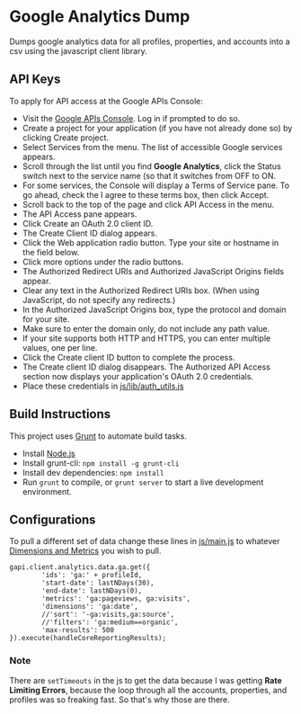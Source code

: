 Google Analytics Dump
==========
Dumps google analytics data for all profiles, properties, and accounts into a csv using the javascript client library.

## API Keys
To apply for API access at the Google APIs Console:

- Visit the [Google APIs Console](https://code.google.com/apis/console). Log in if prompted to do so.
- Create a project for your application (if you have not already done so) by clicking Create project.
- Select Services from the menu. The list of accessible Google services appears.
- Scroll through the list until you find **Google Analytics**, click the Status switch next to the service name (so that it switches from OFF to ON.
- For some services, the Console will display a Terms of Service pane. To go ahead, check the I agree to these terms box, then click Accept.
- Scroll back to the top of the page and click API Access in the menu. 
- The API Access pane appears.
- Click Create an OAuth 2.0 client ID.
- The Create Client ID dialog appears.
- Click the Web application radio button. Type your site or hostname in the field below.
- Click more options under the radio buttons.
- The Authorized Redirect URIs and Authorized JavaScript Origins fields appear.
- Clear any text in the Authorized Redirect URIs box. (When using JavaScript, do not specify any redirects.)
- In the Authorized JavaScript Origins box, type the protocol and domain for your site.
- Make sure to enter the domain only, do not include any path value.
- If your site supports both HTTP and HTTPS, you can enter multiple values, one per line.
- Click the Create client ID button to complete the process.
- The Create client ID dialog disappears. The Authorized API Access section now displays your application's OAuth 2.0 credentials.
- Place these credentials in [js/lib/auth_utils.js](https://github.com/jfrazelle/google-analytics-dump/blob/master/js/lib/auth_utils.js)

## Build Instructions
This project uses [Grunt](http://gruntjs.com) to automate build tasks.

- Install [Node.js](http://nodejs.org)
- Install grunt-cli: `npm install -g grunt-cli`
- Install dev dependencies: `npm install`
- Run `grunt` to compile, or `grunt server` to start a live development environment.

## Configurations
To pull a different set of data change these lines in [js/main.js](https://github.com/jfrazelle/google-analytics-dump/blob/master/js/main.js) to whatever [Dimensions and Metrics](https://developers.google.com/analytics/devguides/reporting/core/dimsmets) you wish to pull.

```
gapi.client.analytics.data.ga.get({
        'ids': 'ga:' + profileId,
        'start-date': lastNDays(30),
        'end-date': lastNDays(0),
        'metrics': 'ga:pageviews, ga:visits',
        'dimensions': 'ga:date',
        //'sort': '-ga:visits,ga:source',
        //'filters': 'ga:medium==organic',
        'max-results': 500
}).execute(handleCoreReportingResults);
```


### Note
There are ```setTimeouts``` in the js to get the data because I was getting **Rate Limiting Errors**, because the loop through all the accounts, properties, and profiles was so freaking fast. So that's why those are there.
